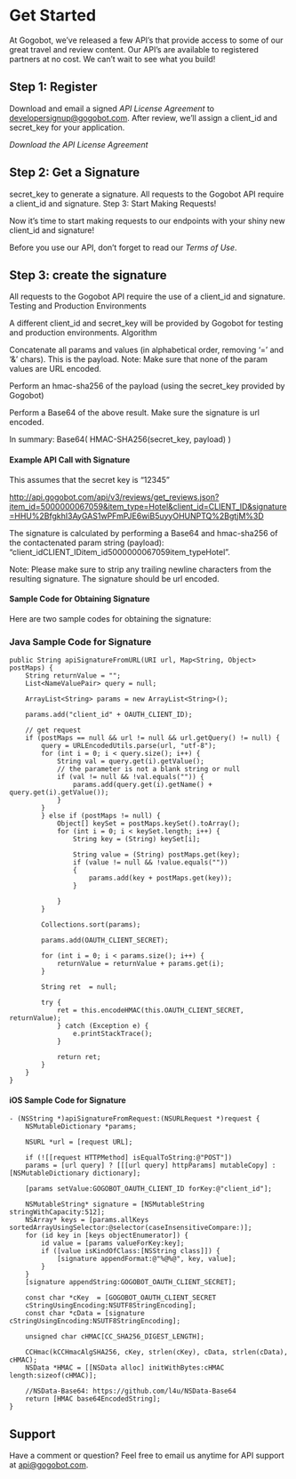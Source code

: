 # Get Started

At Gogobot, we’ve released a few API’s that provide access to some of our great travel and review content. Our API’s are available to registered partners at no cost. We can’t wait to see what you build!

## Step 1: Register

Download and email a signed *API License Agreement* to developersignup@gogobot.com. After review, we’ll assign a client_id and secret_key for your application.

*Download the API License Agreement*

## Step 2: Get a Signature

secret_key to generate a signature. All requests to the Gogobot API require a client_id and signature.
Step 3: Start Making Requests!

Now it’s time to start making requests to our endpoints with your shiny new client_id and signature!

Before you use our API, don’t forget to read our *Terms of Use*.

## Step 3: create the signature
All requests to the Gogobot API require the use of a client_id and signature.
Testing and Production Environments

A different client_id and secret_key will be provided by Gogobot for testing and production environments.
Algorithm

Concatenate all params and values (in alphabetical order, removing ‘=’ and ‘&’ chars). This is the payload. Note: Make sure that none of the param values are URL encoded.

Perform an hmac-sha256 of the payload (using the secret_key provided by Gogobot)

Perform a Base64 of the above result. Make sure the signature is url encoded.

In summary: Base64( HMAC-SHA256(secret_key, payload) )

#### Example API Call with Signature
This assumes that the secret key is “12345”

http://api.gogobot.com/api/v3/reviews/get_reviews.json?item_id=5000000067059&item_type=Hotel&client_id=CLIENT_ID&signature=HHU%2BfgkhI3AyGAS1wPFmPJE6wiB5uyyOHUNPTQ%2BgtjM%3D

The signature is calculated by performing a Base64 and hmac-sha256 of the contactenated param string (payload): “client_idCLIENT_IDitem_id5000000067059item_typeHotel”.

Note: Please make sure to strip any trailing newline characters from the resulting signature. The signature should be url encoded.

#### Sample Code for Obtaining Signature
Here are two sample codes for obtaining the signature:

### Java Sample Code for Signature

	public String apiSignatureFromURL(URI url, Map<String, Object> postMaps) {
		String returnValue = "";
		List<NameValuePair> query = null;

		ArrayList<String> params = new ArrayList<String>();

		params.add("client_id" + OAUTH_CLIENT_ID);

		// get request
		if (postMaps == null && url != null && url.getQuery() != null) {
			query = URLEncodedUtils.parse(url, "utf-8");
			for (int i = 0; i < query.size(); i++) {
				String val = query.get(i).getValue();
				// the parameter is not a blank string or null
				if (val != null && !val.equals("")) {
					params.add(query.get(i).getName() + query.get(i).getValue());
				}
			}
			} else if (postMaps != null) {
				Object[] keySet = postMaps.keySet().toArray();
				for (int i = 0; i < keySet.length; i++) {
					String key = (String) keySet[i];

					String value = (String) postMaps.get(key);
					if (value != null && !value.equals("")) 
					{
						params.add(key + postMaps.get(key));
					}
				
				}
			}

			Collections.sort(params);

			params.add(OAUTH_CLIENT_SECRET);

			for (int i = 0; i < params.size(); i++) {
				returnValue = returnValue + params.get(i);
			}

			String ret	= null;
		
			try {
				ret	= this.encodeHMAC(this.OAUTH_CLIENT_SECRET, returnValue);
				} catch (Exception e) {
					e.printStackTrace();
				}
		
				return ret;
			}
		}
	}

#### iOS Sample Code for Signature

	- (NSString *)apiSignatureFromRequest:(NSURLRequest *)request {
		NSMutableDictionary *params;
	
		NSURL *url = [request URL];
    
		if (![[request HTTPMethod] isEqualToString:@"POST"])
		params = [url query] ? [[[url query] httpParams] mutableCopy] : [NSMutableDictionary dictionary];
	
		[params setValue:GOGOBOT_OAUTH_CLIENT_ID forKey:@"client_id"];
    	
		NSMutableString* signature = [NSMutableString stringWithCapacity:512];
		NSArray* keys = [params.allKeys sortedArrayUsingSelector:@selector(caseInsensitiveCompare:)];
		for (id key in [keys objectEnumerator]) {
			id value = [params valueForKey:key];
			if ([value isKindOfClass:[NSString class]]) {
				[signature appendFormat:@"%@%@", key, value];
			}
		}
		[signature appendString:GOGOBOT_OAUTH_CLIENT_SECRET];
	
		const char *cKey  = [GOGOBOT_OAUTH_CLIENT_SECRET     
		cStringUsingEncoding:NSUTF8StringEncoding];
		const char *cData = [signature cStringUsingEncoding:NSUTF8StringEncoding];

		unsigned char cHMAC[CC_SHA256_DIGEST_LENGTH];
    
		CCHmac(kCCHmacAlgSHA256, cKey, strlen(cKey), cData, strlen(cData), cHMAC);
		NSData *HMAC = [[NSData alloc] initWithBytes:cHMAC length:sizeof(cHMAC)];

		//NSData-Base64: https://github.com/l4u/NSData-Base64
		return [HMAC base64EncodedString];
	}
	
## Support

Have a comment or question? Feel free to email us anytime for API support at api@gogobot.com.
